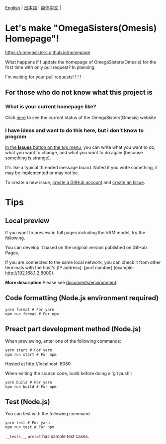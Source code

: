 [English](README.en.md) | [日本語](README.md) | [简体中文](README.zh_hans.md) |

# Let's make "OmegaSisters(Omesis) Homepage"!

https://omegasisters.github.io/homepage

What happens if I update the homepage of OmegaSisters(Omesis) for the first time with only pull request? In planning

I'm waiting for your pull requests! ! ! !

## For those who do not know what this project is

### What is your current homepage like?

Click [here](https://omegasisters.github.io/homepage) to see the current status of the OmegaSisters(Omesis) website

### I have ideas and want to do this here, but I don't know to program

[In the **Issues** button on the top menu](https://github.com/omegasisters/homepage/issues), you can write what you want to do, what you want to change, and what you want to do again (because something is strange).

It's like a typical threaded message board.
Noted if you write something, it may be implemented or may not be.

To create a new issue, [create a GitHub account](https://github.com/join?source_repo=omegasisters%2Fhomepage) and [create an Issue](https://github.com/omegasisters/homepage/issues/new).

# Tips

## Local preview

If you want to preview in full pages including the VRM model, try the following.

You can develop it based on the original version published on GitHub Pages.

If you are connected to the same local network, you can check it from other terminals with the host's [IP address]: [port number] (example: http://192.168.1.2:8000).

**More description**
Please see [documents/environment](documents/environment).

## Code formatting (Node.js environment required)

```
yarn format # For yarn
npm run format # For npm
```

## Preact part development method (Node.js)

When previewing, enter one of the following commands:

```
yarn start # For yarn
npm run start # For npm
```

Hosted at http://localhost: 8080

When editing the source code, build before doing a 'git push':

```
yarn build # For yarn
npm run build # For npm
```

## Test (Node.js)

You can test with the following command.

```
yarn test # For yarn
npm run test # For npm
```

`__tests__`, `preact` has sample test cases.

